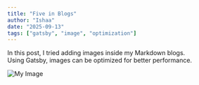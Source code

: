 ```yaml
---
title: "Five in Blogs"
author: "Ishaa"
date: "2025-09-13"
tags: ["gatsby", "image", "optimization"]
---
```

In this post, I tried adding images inside my Markdown blogs.  
Using Gatsby, images can be optimized for better performance.

![My Image](../images/code.png)